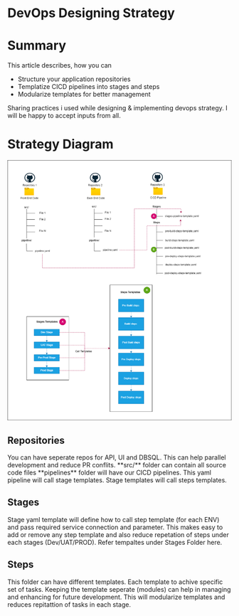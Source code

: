 # DevOps Designing Strategy
<H1>Summary</H1>
 This article describes, how you can
 
   - Structure your application repositories 
   - Templatize CICD pipelines into stages and steps 
   - Modularize templates for better management 
 
 Sharing practices i used while designing & implementing devops strategy. I will be happy to accept inputs from all. 

<H1> Strategy Diagram </H1>

![devops logo](https://raw.githubusercontent.com/amtkmr1990/DevOps_Deployment_Strategy/main/DevOpsRepoStructure.drawio.png)

<H2> Repositories </H2>
 You can have seperate repos for API, UI and DBSQL. This can help parallel development and reduce PR conflits. 
 **src/** folder can contain all source code files 
 **pipelines** folder will have our CICD pipelines. This yaml pipeline will call stage templates. Stage templates will call steps templates.

<H2> Stages </H2>
 Stage yaml template will define how to call step template (for each ENV) and pass required service connection and parameter. This makes easy to add or remove any step template and also reduce repetation of steps under each stages (Dev/UAT/PROD).  
 Refer tempaltes under Stages Folder here. 
 
<H2> Steps </H2>
 This folder can have different templates. Each template to achive specific set of tasks. Keeping the template seperate (modules) can help in managing and enhancing for future development. This will modularize templates and reduces repitattion of tasks in each stage.
 

 

